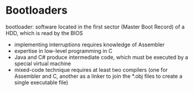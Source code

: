 # Bootloaders
bootloader: software located in the first sector (Master Boot Record) of a HDD, which is read by the BIOS
- implementing interruptions requires knowledge of Assembler
- expertise in low-level programming in C
- Java and C# produce intermediate code, which must be executed by a special virtual machine
- mixed-code technique requires at least two compilers (one for Assembler and C, another as a linker to join the *.obj files to create a single executable file)